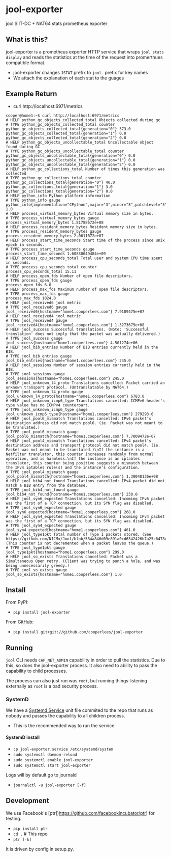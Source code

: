 # jool-exporter
jool SIIT-DC + NAT64 stats prometheus exporter

## What is this?

jool-exporter is a prometheus exporter HTTP service that wraps `jool stats display`
and reads the statistics at the time of the request into promerthues compatible 
format.

- jool-exporter changes `JSTAT` prefix to `jool_` prefix for key names
- We attach the explanation of each stat to the guages

## Example Return

- curl http://localhost:6971/metrics
```prometheus
cooper@home1:~$ curl http://localhost:6971/metrics
# HELP python_gc_objects_collected_total Objects collected during gc
# TYPE python_gc_objects_collected_total counter
python_gc_objects_collected_total{generation="0"} 373.0
python_gc_objects_collected_total{generation="1"} 0.0
python_gc_objects_collected_total{generation="2"} 0.0
# HELP python_gc_objects_uncollectable_total Uncollectable object found during GC
# TYPE python_gc_objects_uncollectable_total counter
python_gc_objects_uncollectable_total{generation="0"} 0.0
python_gc_objects_uncollectable_total{generation="1"} 0.0
python_gc_objects_uncollectable_total{generation="2"} 0.0
# HELP python_gc_collections_total Number of times this generation was collected
# TYPE python_gc_collections_total counter
python_gc_collections_total{generation="0"} 40.0
python_gc_collections_total{generation="1"} 3.0
python_gc_collections_total{generation="2"} 0.0
# HELP python_info Python platform information
# TYPE python_info gauge
python_info{implementation="CPython",major="3",minor="8",patchlevel="5",version="3.8.5"} 1.0
# HELP process_virtual_memory_bytes Virtual memory size in bytes.
# TYPE process_virtual_memory_bytes gauge
process_virtual_memory_bytes 1.81788672e+08
# HELP process_resident_memory_bytes Resident memory size in bytes.
# TYPE process_resident_memory_bytes gauge
process_resident_memory_bytes 2.0611072e+07
# HELP process_start_time_seconds Start time of the process since unix epoch in seconds.
# TYPE process_start_time_seconds gauge
process_start_time_seconds 1.60830649484e+09
# HELP process_cpu_seconds_total Total user and system CPU time spent in seconds.
# TYPE process_cpu_seconds_total counter
process_cpu_seconds_total 15.11
# HELP process_open_fds Number of open file descriptors.
# TYPE process_open_fds gauge
process_open_fds 6.0
# HELP process_max_fds Maximum number of open file descriptors.
# TYPE process_max_fds gauge
process_max_fds 1024.0
# HELP jool_received6 jool metric
# TYPE jool_received6 gauge
jool_received6{hostname="home1.cooperlees.com"} 7.9109475e+07
# HELP jool_received4 jool metric
# TYPE jool_received4 gauge
jool_received4{hostname="home1.cooperlees.com"} 1.3273675e+08
# HELP jool_success Successful translations. (Note: 'Successful translation' does not imply that the packet was actually delivered.)
# TYPE jool_success gauge
jool_success{hostname="home1.cooperlees.com"} 4.501274e+06
# HELP jool_bib_entries Number of BIB entries currently held in the BIB.
# TYPE jool_bib_entries gauge
jool_bib_entries{hostname="home1.cooperlees.com"} 245.0
# HELP jool_sessions Number of session entries currently held in the BIB.
# TYPE jool_sessions gauge
jool_sessions{hostname="home1.cooperlees.com"} 245.0
# HELP jool_unknown_l4_proto Translations cancelled: Packet carried an unknown transport protocol. (Untranslatable by NAT64.)
# TYPE jool_unknown_l4_proto gauge
jool_unknown_l4_proto{hostname="home1.cooperlees.com"} 6783.0
# HELP jool_unknown_icmp6_type Translations cancelled: ICMPv6 header's type value has no ICMPv4 counterpart.
# TYPE jool_unknown_icmp6_type gauge
jool_unknown_icmp6_type{hostname="home1.cooperlees.com"} 279293.0
# HELP jool_pool6_mismatch Translations cancelled: IPv6 packet's destination address did not match pool6. (ie. Packet was not meant to be translated.)
# TYPE jool_pool6_mismatch gauge
jool_pool6_mismatch{hostname="home1.cooperlees.com"} 7.7009472e+07
# HELP jool_pool4_mismatch Translations cancelled: IPv4 packet's destination address and transport protocol did not match pool4. (ie. Packet was not meant to be translated.)\nIf the instance is a Netfilter translator, this counter increases randomly from normal operation, and is harmless.\nIf the instance is an iptables translator, this counter being positive suggests a mismatch between the IPv4 iptables rule(s) and the instance's configuration.
# TYPE jool_pool4_mismatch gauge
jool_pool4_mismatch{hostname="home1.cooperlees.com"} 1.30048136e+08
# HELP jool_bib4_not_found Translations cancelled: IPv4 packet did not match a BIB entry from the database.
# TYPE jool_bib4_not_found gauge
jool_bib4_not_found{hostname="home1.cooperlees.com"} 238.0
# HELP jool_syn6_expected Translations cancelled: Incoming IPv6 packet was the first of a TCP connection, but its SYN flag was disabled.
# TYPE jool_syn6_expected gauge
jool_syn6_expected{hostname="home1.cooperlees.com"} 268.0
# HELP jool_syn4_expected Translations cancelled: Incoming IPv4 packet was the first of a TCP connection, but its SYN flag was disabled.
# TYPE jool_syn4_expected gauge
jool_syn4_expected{hostname="home1.cooperlees.com"} 461.0
# HELP jool_type1pkt Total number of Type 1 packets stored. (See https://github.com/NICMx/Jool/blob/584a846d09e891a0cd6342426b7a25c6478c90d6/src/mod/nat64/bib/pkt_queue.h#L77) (This counter is not decremented when a packet leaves the queue.)
# TYPE jool_type1pkt gauge
jool_type1pkt{hostname="home1.cooperlees.com"} 299.0
# HELP jool_so_exists Translations cancelled: Packet was a Simultaneous Open retry. (Client was trying to punch a hole, and was being unnecessarily greedy.)
# TYPE jool_so_exists gauge
jool_so_exists{hostname="home1.cooperlees.com"} 1.0
```

## Install

From PyPI:

- `pip install jool-exporter`

From GitHub:

- `pip install git+git://github.com/cooperlees/jool-exporter`

## Running

`jool` CLI needs `CAP_NET_ADMIN` capability in order to pull the statistics. Due to this,
so does the jool-exporter process. It also need to ability to pass the capability to child
processes.

The process can also just run was `root`, but running things listening externally as `root`
is a bad security process.

### SystemD

We have a [Systemd Service](jool-exporter.service) unit file commited to the repo that runs as nobody and passes the 
capability to all children process.
- This is the recommended way to run the service

#### SystemD install

- `cp jool-exporter.service /etc/systemd/system`
- `sudo systemctl daemon-reload`
- `sudo systemctl enable jool-exporter`
- `sudo systemctl start jool-exporter`

Logs will by default go to journald

- `journalctl -u jool-exporter [-f]`


## Development

We use Facebook's [ptr])https://github.com/facebookincubator/ptr) for testing.

- `pip install ptr`
- `cd ,`  # This repo
- `ptr [-k]`

It is driven by config in setup.py.